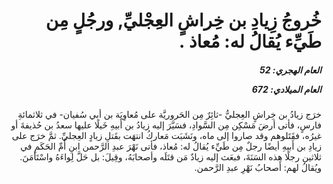 <h1 dir="rtl">خُروجُ زِيادِ بن خِراشٍ العِجْليِّ, ورجُلٍ مِن طَيِّء يُقالُ له: مُعاذ .</h1>

<h5 dir="rtl">العام الهجري:  52

العام الميلادي: 672

</h5>

<p dir="rtl">خرَج زيادُ بن خِراشٍ العِجليُّ -ثائِرٌ مِن الحَروريَّة على مُعاوِيَة بن أبي سُفيان- في ثلاثمائةِ فارسٍ، فأتى أرضَ مَسْكِن مِن السَّوادِ، فسَيَّرَ إليه زيادُ بن أَبيهِ خَيلًا عليها سعدُ بن حُذيفةَ أو غيرُه، فقَتَلوهم وقد صاروا إلى ماه، ونَشَبَت مَعاركُ انتهَت بقَتلِ زيادٍ العِجليِّ. ثمَّ خرَج على زيادِ بن أَبيهِ أيضًا رجلٌ مِن طَيِّء يُقالُ له: مُعاذ، فأتى نَهْرَ عبدِ الرَّحمن ابنِ أُمِّ الحَكَمِ في ثلاثين رجلًا هذه السَنَةَ، فبعَث إليه زيادٌ مَن قتَلَه وأصحابَهُ، وقِيلَ: بل حَلَّ لِواءَهُ واسْتَأمَنَ. ويُقالُ لهم: أَصحابُ نَهْرِ عبدِ الرَّحمن.</p></br>
